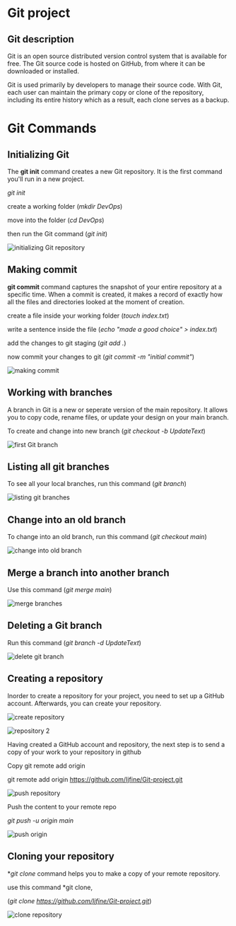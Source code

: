 # Git project

## Git description

Git is an open source distributed version control system that is available for free. The Git source code is hosted on GitHub, from where it can be downloaded or installed. 

Git is used primarily by developers to manage their source code. With Git, each user can maintain the primary copy or clone of the repository, including its entire history which as a result, each clone serves as a backup.

# Git Commands

## Initializing Git

The **git init** command creates a new Git repository. It is the first command you'll run in a new project.

*git init*

create a working folder (*mkdir DevOps*)

move into the folder (*cd DevOps*)

then run the Git command (*git init*)

![initializing Git repository](https://github.com/Ijfine/Git-project-two/assets/140953321/cc9ba28b-7242-4a34-b0ef-8706e506f9bf)

## Making commit

**git commit** command captures the snapshot of your entire repository at a specific time. When a commit is created, it makes a record of exactly how all the files and directories looked at the moment of creation. 

create a file inside your working folder (*touch index.txt*)

write a sentence inside the file (*echo "made a good choice" > index.txt*)

add the changes to git staging (*git add .*)

now commit your changes to git (*git commit -m "initial commit"*)

![making commit](https://github.com/Ijfine/Git-project-two/assets/140953321/514d8f17-4a41-46f4-8ecc-967cc5587d45)

## Working with branches

A branch in Git is a new or seperate version of the main repository. It allows you to copy code, rename files, or update your design on your main branch.

To create and change into new branch (*git checkout -b UpdateText*)

![first Git branch](https://github.com/Ijfine/Git-project-two/assets/140953321/436ec454-5403-4469-bb15-789b61a4b8c1)

## Listing all git branches

To see all your local branches, run this command (*git branch*)

![listing git branches](https://github.com/Ijfine/Git-project-two/assets/140953321/b1e87465-b0d4-47bd-b0a3-e74346ddf5b8)

## Change into an old branch

To change into an old branch, run this command (*git checkout main*)

![change into old branch](https://github.com/Ijfine/Git-project-two/assets/140953321/8f9a7aee-0e0f-49bc-9f50-46424fd792f0)

## Merge a branch into another branch

Use this command (*git merge main*)

![merge branches](https://github.com/Ijfine/Git-project-two/assets/140953321/034c1289-4fed-4d50-9137-5186806fa0d2)

## Deleting a Git branch

Run this command (*git branch -d UpdateText*)

![delete git branch](https://github.com/Ijfine/Git-project-two/assets/140953321/03f9d1ee-47ac-48a4-8493-19c8430f8fdc)

## Creating a repository

Inorder to create a repository for your project, you need to set up a GitHub account. Afterwards, you can create your repository.

![create repository](https://github.com/Ijfine/Git-project-two/assets/140953321/a01963a4-d65c-4da1-9411-aedbb1878f90)

![repository 2](https://github.com/Ijfine/Git-project-two/assets/140953321/4100af40-e2be-46b7-aa03-4507ea508a7d)

Having created a GitHub account and repository, the next step is to send a copy of your work to your repository in github

Copy git remote add origin <link to your github repo>

git remote add origin https://github.com/Ijfine/Git-project.git

![push repository](https://github.com/Ijfine/Git-project-two/assets/140953321/424895dd-ed63-4066-88ab-ad776f1dbc81)

Push the content to your remote repo

*git push -u origin main*

![push origin](https://github.com/Ijfine/Git-project-two/assets/140953321/16c03dec-373f-43e6-be4d-6f67b8d28c82)

## Cloning your repository

**git clone* command helps you to make a copy of your remote repository.

use this command *git clone, <link to your remote repository> 

(*git clone https://github.com/Ijfine/Git-project.git*)

![clone repository](https://github.com/Ijfine/Git-project-two/assets/140953321/f1307fe9-8267-40e9-9278-66b82689724d)
